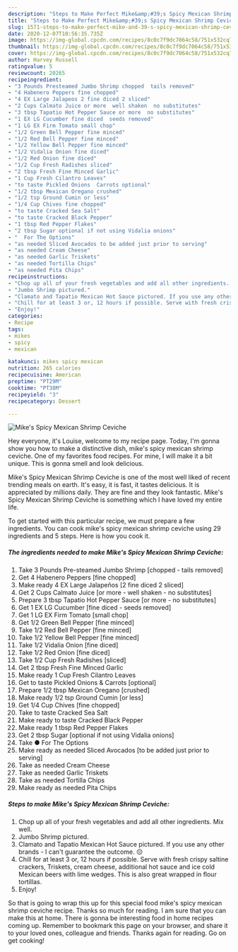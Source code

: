 ```yaml
---
description: "Steps to Make Perfect Mike&amp;#39;s Spicy Mexican Shrimp Ceviche"
title: "Steps to Make Perfect Mike&amp;#39;s Spicy Mexican Shrimp Ceviche"
slug: 1571-steps-to-make-perfect-mike-and-39-s-spicy-mexican-shrimp-ceviche
date: 2020-12-07T10:56:35.735Z
image: https://img-global.cpcdn.com/recipes/8c0c7f9dc7064c58/751x532cq70/mikes-spicy-mexican-shrimp-ceviche-recipe-main-photo.jpg
thumbnail: https://img-global.cpcdn.com/recipes/8c0c7f9dc7064c58/751x532cq70/mikes-spicy-mexican-shrimp-ceviche-recipe-main-photo.jpg
cover: https://img-global.cpcdn.com/recipes/8c0c7f9dc7064c58/751x532cq70/mikes-spicy-mexican-shrimp-ceviche-recipe-main-photo.jpg
author: Harvey Russell
ratingvalue: 5
reviewcount: 20265
recipeingredient:
- "3 Pounds Presteamed Jumbo Shrimp chopped  tails removed"
- "4 Habenero Peppers fine chopped"
- "4 EX Large Jalapeos 2 fine diced 2 sliced"
- "2 Cups Calmato Juice or more  well shaken  no substitutes"
- "3 tbsp Tapatio Hot Pepper Sauce or more  no substitutes"
- "1 EX LG Cucumber fine diced  seeds removed"
- "1 LG EX Firm Tomato small chop"
- "1/2 Green Bell Pepper fine minced"
- "1/2 Red Bell Pepper fine minced"
- "1/2 Yellow Bell Pepper fine minced"
- "1/2 Vidalia Onion fine diced"
- "1/2 Red Onion fine diced"
- "1/2 Cup Fresh Radishes sliced"
- "2 tbsp Fresh Fine Minced Garlic"
- "1 Cup Fresh Cilantro Leaves"
- "to taste Pickled Onions  Carrots optional"
- "1/2 tbsp Mexican Oregano crushed"
- "1/2 tsp Ground Cumin or less"
- "1/4 Cup Chives fine chopped"
- "to taste Cracked Sea Salt"
- "to taste Cracked Black Pepper"
- "1 tbsp Red Pepper Flakes"
- "2 tbsp Sugar optional if not using Vidalia onions"
- "  For The Options"
- "as needed Sliced Avocados to be added just prior to serving"
- "as needed Cream Cheese"
- "as needed Garlic Triskets"
- "as needed Tortilla Chips"
- "as needed Pita Chips"
recipeinstructions:
- "Chop up all of your fresh vegetables and add all other ingredients. Mix well."
- "Jumbo Shrimp pictured."
- "Clamato and Tapatio Mexican Hot Sauce pictured. If you use any other brands - I can&#39;t guarantee the outcome. 😔"
- "Chill for at least 3 or, 12 hours if possible. Serve with fresh crispy saltine crackers, Triskets, cream cheese, additional hot sauce and ice cold Mexican beers with lime wedges. This is also great wrapped in flour tortillas."
- "Enjoy!"
categories:
- Recipe
tags:
- mikes
- spicy
- mexican

katakunci: mikes spicy mexican 
nutrition: 265 calories
recipecuisine: American
preptime: "PT29M"
cooktime: "PT38M"
recipeyield: "3"
recipecategory: Dessert

---
```



![Mike&#39;s Spicy Mexican Shrimp Ceviche](https://img-global.cpcdn.com/recipes/8c0c7f9dc7064c58/751x532cq70/mikes-spicy-mexican-shrimp-ceviche-recipe-main-photo.jpg)

Hey everyone, it's Louise, welcome to my recipe page. Today, I'm gonna show you how to make a distinctive dish, mike&#39;s spicy mexican shrimp ceviche. One of my favorites food recipes. For mine, I will make it a bit unique. This is gonna smell and look delicious.

Mike&#39;s Spicy Mexican Shrimp Ceviche is one of the most well liked of recent trending meals on earth. It's easy, it is fast, it tastes delicious. It is appreciated by millions daily. They are fine and they look fantastic. Mike&#39;s Spicy Mexican Shrimp Ceviche is something which I have loved my entire life.




To get started with this particular recipe, we must prepare a few ingredients. You can cook mike&#39;s spicy mexican shrimp ceviche using 29 ingredients and 5 steps. Here is how you cook it.

<!--inarticleads1-->

##### The ingredients needed to make Mike&#39;s Spicy Mexican Shrimp Ceviche:

1. Take 3 Pounds Pre-steamed Jumbo Shrimp [chopped - tails removed]
1. Get 4 Habenero Peppers [fine chopped]
1. Make ready 4 EX Large Jalapeños [2 fine diced 2 sliced]
1. Get 2 Cups Calmato Juice [or more - well shaken - no substitutes]
1. Prepare 3 tbsp Tapatio Hot Pepper Sauce [or more - no substitutes]
1. Get 1 EX LG Cucumber [fine diced - seeds removed]
1. Get 1 LG EX Firm Tomato [small chop]
1. Get 1/2 Green Bell Pepper [fine minced]
1. Take 1/2 Red Bell Pepper [fine minced]
1. Take 1/2 Yellow Bell Pepper [fine minced]
1. Take 1/2 Vidalia Onion [fine diced]
1. Take 1/2 Red Onion [fine diced]
1. Take 1/2 Cup Fresh Radishes [sliced]
1. Get 2 tbsp Fresh Fine Minced Garlic
1. Make ready 1 Cup Fresh Cilantro Leaves
1. Get to taste Pickled Onions &amp; Carrots [optional]
1. Prepare 1/2 tbsp Mexican Oregano [crushed]
1. Make ready 1/2 tsp Ground Cumin [or less]
1. Get 1/4 Cup Chives [fine chopped]
1. Take to taste Cracked Sea Salt
1. Make ready to taste Cracked Black Pepper
1. Make ready 1 tbsp Red Pepper Flakes
1. Get 2 tbsp Sugar [optional if not using Vidalia onions]
1. Take  ● For The Options
1. Make ready as needed Sliced Avocados [to be added just prior to serving]
1. Take as needed Cream Cheese
1. Take as needed Garlic Triskets
1. Take as needed Tortilla Chips
1. Make ready as needed Pita Chips




<!--inarticleads2-->

##### Steps to make Mike&#39;s Spicy Mexican Shrimp Ceviche:

1. Chop up all of your fresh vegetables and add all other ingredients. Mix well.
1. Jumbo Shrimp pictured.
1. Clamato and Tapatio Mexican Hot Sauce pictured. If you use any other brands - I can&#39;t guarantee the outcome. 😔
1. Chill for at least 3 or, 12 hours if possible. Serve with fresh crispy saltine crackers, Triskets, cream cheese, additional hot sauce and ice cold Mexican beers with lime wedges. This is also great wrapped in flour tortillas.
1. Enjoy!




So that is going to wrap this up for this special food mike&#39;s spicy mexican shrimp ceviche recipe. Thanks so much for reading. I am sure that you can make this at home. There is gonna be interesting food in home recipes coming up. Remember to bookmark this page on your browser, and share it to your loved ones, colleague and friends. Thanks again for reading. Go on get cooking!
